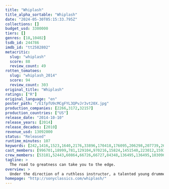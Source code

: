 ```yaml
---
title: "Whiplash"
title_alpha_sortable: "Whiplash"
date: "2024-05-30T05:15:33.795Z"
collections: []
budget_usd: 3300000
tiers: []
genres: [18,10402]
tsdb_id: 244786
imdb_id: "tt2582802"
metacritic:
  slug: "whiplash"
  score: 88
  review_count: 49
rotten_tomatoes:
  slug: "whiplash_2014"
  score: 94
  review_count: 303
original_title: "Whiplash"
ratings: ["R"]
original_language: "en"
poster_path: "/E1fpfU9cMCgFYL3QPvJr3vt20X.jpg"
production_companies: [2266,3172,32157]
production_countries: ["US"]
release_date: "2014-10-10"
release_years: [2014]
release_decades: [2010]
revenue_usd: 13092000
status: "Released"
runtime_minutes: 107
keywords: [242,1416,1523,1640,2176,33896,170418,176095,206298,207739,268132]
cast_members: [996701,18999,781,129104,970216,15824,1451540,223012,159366]
crew_members: [53181,52443,60864,66726,66727,84348,136495,136495,1030966,1156888,1287961,1319040]
tagline: >
  The road to greatness can take you to the edge.
overview: >
  Under the direction of a ruthless instructor, a talented young drummer begins to pursue perfection at any cost, even his humanity.
homepage: "http://sonyclassics.com/whiplash/"
---
```

